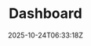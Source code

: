 ---
title: "Dashboard"
description: "Teacher Dashboard for Android Quiz Game"
date: 2025-10-24T06:33:18Z
image: dashboard.png
math: 
license: 
hidden: false
comments: true
draft: false
---